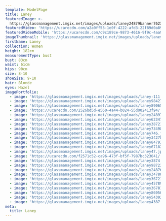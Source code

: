 ```yaml
---
template: ModelPage
title: Laney
featuredImage: >-
  https://glassmanagement.imgix.net/images/uploads/laney24879banner7623548i1y37367uyqewhjsay376qyudgajhsbmnxdas138u123.png
featuredVideo: 'https://ucarecdn.com/a2a0ff53-1e0f-4222-afd3-22f89d0a89f0/'
featuredVideoMobile: 'https://ucarecdn.com/c9c189ce-9873-4616-9f9c-4aa999d88867/'
imageThumbnail: 'https://glassmanagement.imgix.net/images/uploads/laney987234headshot32847.png'
firstName: Laney
collection: Women
height: 182cm
measurementType: bust
bust: 83cm
waist: 61cm
hips: 90cm
size: 8-10
shoeSize: 9-10
hair: Blonde
eyes: Hazel
imagePortfolio:
  - image: 'https://glassmanagement.imgix.net/images/uploads/laney-111.jpeg'
  - image: 'https://glassmanagement.imgix.net/images/uploads/laney98427.jpg'
  - image: 'https://glassmanagement.imgix.net/images/uploads/laney890653.jpg'
  - image: 'https://ucarecdn.com/2526bd5d-e560-4a44-b024-55d002413f94/'
  - image: 'https://glassmanagement.imgix.net/images/uploads/laney24897.jpg'
  - image: 'https://glassmanagement.imgix.net/images/uploads/laney623478.jpg'
  - image: 'https://glassmanagement.imgix.net/images/uploads/laney387219.jpg'
  - image: 'https://glassmanagement.imgix.net/images/uploads/laney73498039.jpg'
  - image: 'https://glassmanagement.imgix.net/images/uploads/laney746.jpg'
  - image: 'https://glassmanagement.imgix.net/images/uploads/laney342789.jpg'
  - image: 'https://glassmanagement.imgix.net/images/uploads/laney84793.jpg'
  - image: 'https://glassmanagement.imgix.net/images/uploads/laney6718290.jpg'
  - image: 'https://glassmanagement.imgix.net/images/uploads/laney47.jpg'
  - image: 'https://ucarecdn.com/f2571c52-ca96-473f-bf5f-7987bc323641/'
  - image: 'https://glassmanagement.imgix.net/images/uploads/laney3874.jpg'
  - image: 'https://glassmanagement.imgix.net/images/uploads/laney987234.jpg'
  - image: 'https://glassmanagement.imgix.net/images/uploads/laney24876.jpg'
  - image: 'https://glassmanagement.imgix.net/images/uploads/laney347889.jpg'
  - image: 'https://glassmanagement.imgix.net/images/uploads/laney36721890.jpg'
  - image: 'https://glassmanagement.imgix.net/images/uploads/laney45789.jpg'
  - image: 'https://glassmanagement.imgix.net/images/uploads/laney367819.jpg'
  - image: 'https://glassmanagement.imgix.net/images/uploads/laney86950.jpg'
  - image: 'https://glassmanagement.imgix.net/images/uploads/laney5439202.jpg'
  - image: 'https://glassmanagement.imgix.net/images/uploads/laney4387.jpg'
meta:
  title: Laney
---
```


